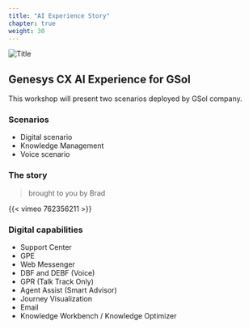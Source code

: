 ```yaml
---
title: "AI Experience Story"
chapter: true
weight: 30
---
```


![Title](/images/Introduction.PNG)

## Genesys CX AI Experience for GSol

This workshop will present two scenarios deployed by GSol company.

### Scenarios

- Digital scenario
- Knowledge Management
- Voice scenario

### The story
> brought to you by Brad

{{< vimeo 762356211 >}}

### Digital capabilities

- Support Center
- GPE
- Web Messenger
- DBF and DEBF (Voice)
- GPR (Talk Track Only)
- Agent Assist (Smart Advisor)
- Journey Visualization
- Email
- Knowledge Workbench / Knowledge Optimizer
